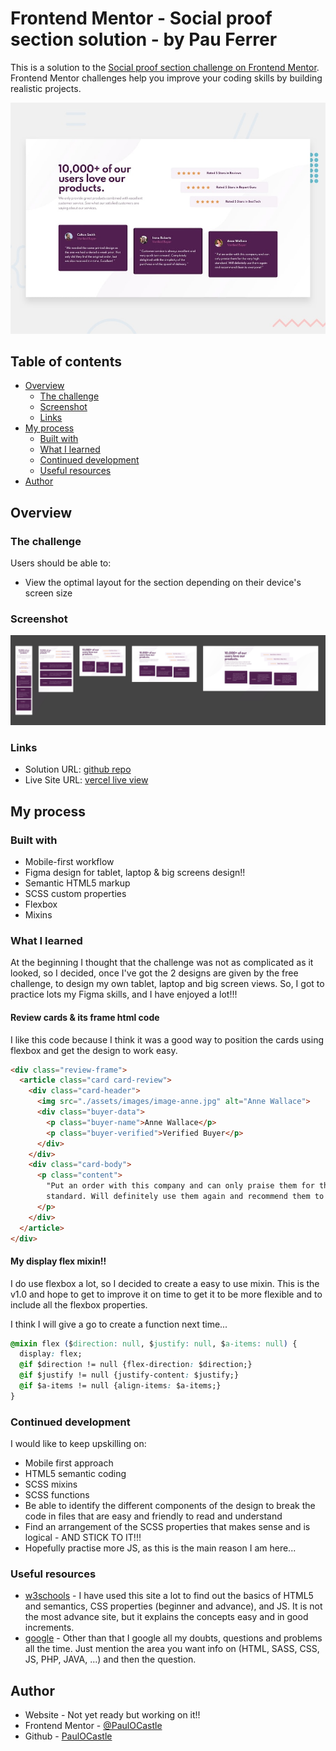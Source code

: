 # Frontend Mentor - Social proof section solution - by Pau Ferrer

This is a solution to the [Social proof section challenge on Frontend Mentor](https://www.frontendmentor.io/challenges/social-proof-section-6e0qTv_bA). Frontend Mentor challenges help you improve your coding skills by building realistic projects. 

![Frontend Mentor design](./design/desktop-preview.jpg)

## Table of contents

- [Overview](#overview)
  - [The challenge](#the-challenge)
  - [Screenshot](#screenshot)
  - [Links](#links)
- [My process](#my-process)
  - [Built with](#built-with)
  - [What I learned](#what-i-learned)
  - [Continued development](#continued-development)
  - [Useful resources](#useful-resources)
- [Author](#author)

## Overview

### The challenge

Users should be able to:

- View the optimal layout for the section depending on their device's screen size

### Screenshot

![Screenshot of my designs of the solution](./design/screenshot.jpg)

### Links

- Solution URL: [github repo](https://github.com/PaulOCastle/CHL003_SOCIAL_PROOF_SECTION_MASTER)
- Live Site URL: [vercel live view](https://chl-003-social-proof-section-master.vercel.app/)

## My process

### Built with

- Mobile-first workflow
- Figma design for tablet, laptop & big screens design!!
- Semantic HTML5 markup
- SCSS custom properties
- Flexbox
- Mixins

### What I learned

At the beginning I thought that the challenge was not as complicated as it looked, so I decided, once I've got the 2 designs are given by the free challenge, to design my own tablet, laptop and big screen views. So, I got to practice lots my Figma skills, and I have enjoyed a lot!!!

#### Review cards & its frame html code

I like this code because I think it was a good way to position the cards using flexbox and get the design to work easy.

```html
<div class="review-frame">
  <article class="card card-review">
    <div class="card-header">
      <img src="./assets/images/image-anne.jpg" alt="Anne Wallace">
      <div class="buyer-data">
        <p class="buyer-name">Anne Wallace</p>
        <p class="buyer-verified">Verified Buyer</p>
      </div>
    </div>
    <div class="card-body">
      <p class="content">
        "Put an order with this company and can only praise them for the very high
        standard. Will definitely use them again and recommend them to everyone!"
      </p>
    </div>
  </article>
</div>
```

#### My display flex mixin!!

I do use flexbox a lot, so I decided to create a easy to use mixin. This is the v1.0 and hope to get to improve it on time to get it to be more flexible and to include all the flexbox properties.

I think I will give a go to create a function next time...

```css
@mixin flex ($direction: null, $justify: null, $a-items: null) {
  display: flex;
  @if $direction != null {flex-direction: $direction;}
  @if $justify != null {justify-content: $justify;}
  @if $a-items != null {align-items: $a-items;}
}
```

### Continued development

I would like to keep upskilling on:

- Mobile first approach
- HTML5 semantic coding
- SCSS mixins
- SCSS functions
- Be able to identify the different components of the design to break the code in files that are easy and friendly to read and understand
- Find an arrangement of the SCSS properties that makes sense and is logical - AND STICK TO IT!!!
- Hopefully practise more JS, as this is the main reason I am here...

### Useful resources

- [w3schools](https://www.w3schools.com/) - I have used this site a lot to find out the basics of HTML5 and semantics, CSS properties (beginner and advance), and JS. It is not the most advance site, but it explains the concepts easy and in good increments.
- [google](https://www.google.com) - Other than that I google all my doubts, questions and problems all the time. Just mention the area you want info on (HTML, SASS, CSS, JS, PHP, JAVA, ...) and then the question.
## Author

- Website - Not yet ready but working on it!!
- Frontend Mentor - [@PaulOCastle](https://www.frontendmentor.io/profile/PaulOCastle)
- Github - [PaulOCastle](https://github.com/PaulOCastle)

